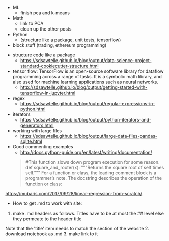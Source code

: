 - ML
  - finish pca and k-means
- Math
  - link to PCA
  - clean up the other posts
- Python
  - (structure like a package, unit tests, tensorflow)
- block stuff (trading, ethereum programming)

* structure code like a package
  * https://sdsawtelle.github.io/blog/output/data-science-project-standard-cookiecutter-structure.html
* tensor flow: TensorFlow is an open-source software library for dataflow programming across a range of tasks. It is a symbolic math library, and also used for machine learning applications such as neural networks.
  * http://sdsawtelle.github.io/blog/output/getting-started-with-tensorflow-in-jupyter.html
* regex
  * https://sdsawtelle.github.io/blog/output/regular-expressions-in-python.html
* iterators
  * https://sdsawtelle.github.io/blog/output/python-iterators-and-generators.html
* working with large files
  * https://sdsawtelle.github.io/blog/output/large-data-files-pandas-sqlite.html
* Good commenting examples
  * http://docs.python-guide.org/en/latest/writing/documentation/
  > #This function slows down program execution for some reason.
  >def square_and_rooter(x):
  >"""Returns the square root of self times self."""
  >For a function or class, the leading comment block is a programmer’s note. 
  >The docstring describes the operation of the  function or class:

https://mubaris.com/2017/09/28/linear-regression-from-scratch/

* How to get .md to work with site:
1. make .md headers as follows. Titles have to be at most the ## level else they permeate to the header title
<!--
---
layout: default
title: Python Notes
description: posted by ghbcode on 2013/07/19
---
## Troubleshooting Code - timing, profiling and tracing
-->
Note that the 'title' item needs to match the section of the website
2. download notebook as .md
3. make link to it
